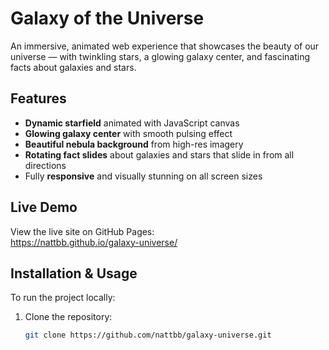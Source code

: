 # Galaxy of the Universe

An immersive, animated web experience that showcases the beauty of our universe — with twinkling stars, a glowing galaxy center, and fascinating facts about galaxies and stars.

## Features

- **Dynamic starfield** animated with JavaScript canvas  
- **Glowing galaxy center** with smooth pulsing effect  
- **Beautiful nebula background** from high-res imagery  
- **Rotating fact slides** about galaxies and stars that slide in from all directions  
- Fully **responsive** and visually stunning on all screen sizes

## Live Demo

View the live site on GitHub Pages:  
https://nattbb.github.io/galaxy-universe/

## Installation & Usage

To run the project locally:

1. Clone the repository:
   ```bash
   git clone https://github.com/nattbb/galaxy-universe.git
